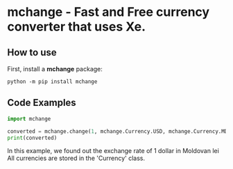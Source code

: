 # mchange - Fast and Free currency converter that uses Xe.
## How to use

First, install a **mchange** package:
```shell
python -m pip install mchange
```

## Code Examples

```python
import mchange

converted = mchange.change(1, mchange.Currency.USD, mchange.Currency.MDL) # First - Quantity to be changed; Second - From; Third - To.
print(converted)
```

In this example, we found out the exchange rate of 1 dollar in Moldovan lei
All currencies are stored in the 'Currency' class.
